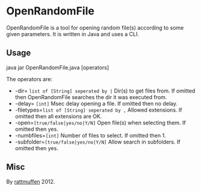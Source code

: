OpenRandomFile
=============

OpenRandomFile is a tool for opening random file(s) according to some given parameters.
It is written in Java and uses a CLI.

Usage
-------

java jar OpenRandomFile.java [operators]

The operators are:
* -dir= `list of [String] seperated by |` Dir(s) to get files from. If omitted then OpenRandomFile searches the dir it was executed from.
* -delay= `[int]` Msec delay opening a file. If omitted then no delay.
* -filetypes=`list of [String] seperated by ,` Allowed extensions. If omitted then all extensions are OK.
* -open=`[true/false|yes/no|Y/N]` Open file(s) when selecting them. If omitted then yes.
* -numbfiles=`[int]` Number of files to select. If omitted then 1.
* -subfolder=`[true/false|yes/no|Y/N]` Allow search in subfolders. If omitted then yes.

Misc
------------

By [rattmuffen](http://www.rattmuffen.st) 2012.

